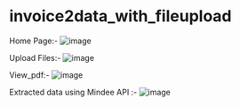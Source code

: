 # invoice2data_with_fileupload

Home Page:-
![image](https://github.com/TGajanan/invoice2data_with_fileupload/assets/114816136/73a2ba16-6a8c-4849-bf3a-3e168abc71a5)

Upload Files:-
![image](https://github.com/TGajanan/invoice2data_with_fileupload/assets/114816136/cfeac5f2-27d8-45b4-8e5a-8deab4f018ba)

View_pdf:-
![image](https://github.com/TGajanan/invoice2data_with_fileupload/assets/114816136/f0f16b00-5408-4dfa-a599-8f1b92ecbfba)

Extracted data using Mindee API :-
![image](https://github.com/TGajanan/invoice2data_with_fileupload/assets/114816136/5f86d1a7-d8e1-4ce5-847c-880485198bce)



